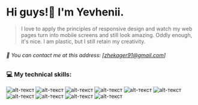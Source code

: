 # Hi guys!:wave: I'm Yevhenii. 


> I love to apply the principles of responsive design and watch my 
> web pages turn into mobile screens and still look amazing.
> Oddly enough, it's nice. 
> I am plastic, but I still retain my creativity.

###### :email: You can contact me at this address: [zhekager91@gmail.com]

### :computer: My technical skills:
![alt-текст](https://i.ibb.co/B4PDVLL/Kisspng-angle-area-text-brand-other-html-5-5ab0d3672a6728-9914395915215378951737.png "Текст заголовка логотипа 1")
![alt-текст](https://i.ibb.co/mybY163/Kisspng-web-development-responsive-web-design-cascading-st-css-5ada20d893b5d9-420807251524244696605.png "Текст заголовка логотипа 1")
![alt-текст](https://i.ibb.co/Q9NtYMg/Kisspng-sass-style-sheet-language-cascading-style-sheets-l-sass-5b4621924f1d20-617039001531322770324.png "Текст заголовка логотипа 1")
![alt-текст](https://i.ibb.co/PcfPp7r/Kisspng-javascript-portable-network-graphics-logo-clip-art-javascript-programs-amp-output-apps-on-go.png "Текст заголовка логотипа 1")
![alt-текст](https://i.ibb.co/bPf04Y4/Kisspng-website-development-logo-node-js-scalable-vector-g-jet-5b643ebeb2d093-6340612715332963187324.png "Текст заголовка логотипа 1")
![alt-текст](https://i.ibb.co/j9NJVDH/Kisspng-react-javascript-library-redux-application-softwar-next-generation-system-integrator-sorint.png "Текст заголовка логотипа 1")
![alt-текст](https://i.ibb.co/KVt3Gwf/Kisspng-webpack-babel-source-to-source-compiler-javascript-js-5b2f85c8dc0135-6604101315298410969012.png "Текст заголовка логотипа 1")
![alt-текст](https://i.ibb.co/txK8p4L/Kisspng-handlebars-webpack-logo-javascript-npm-5b1e97ca2693e6-059881111528731594158.png "Текст заголовка логотипа 1")
![alt-текст](https://i.ibb.co/cYdyQps/Kisspng-webpack-npm-postcss-logo-javascript-5b096f710d33a8-2930265915273450090541.png "Текст заголовка логотипа 1") 
![alt-текст](https://i.ibb.co/PWf792R/Kisspng-netlify-static-web-page-gulp-js-github-bitbucket-logo-5b4693a88d0160-7139808115313519765776.png "Текст заголовка логотипа 1")
